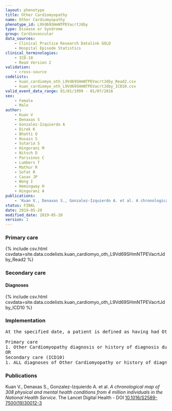 ```yaml
---
layout: phenotype
title: Other Cardiomyopathy
name: Other Cardiomyopathy
phenotype_id: L9Vd69SHmNTPEVacrtJdby 
type: Disease or Syndrome
group: Cardiovascular
data_sources: 
    - Clinical Practice Research Datalink GOLD
    - Hospital Episode Statistics
clinical_terminologies: 
    - ICD-10
    - Read Version 2
validation: 
    - cross-source
codelists: 
    - kuan_cardiomyo_oth_L9Vd69SHmNTPEVacrtJdby_Read2.csv
    - kuan_cardiomyo_oth_L9Vd69SHmNTPEVacrtJdby_ICD10.csv
valid_event_data_range: 01/01/1999 - 01/07/2016
sex: 
    - Female
    - Male
author: 
    - Kuan V
    - Denaxas S
    - Gonzalez-Izquierdo A
    - Direk K
    - Bhatti O
    - Husain S
    - Sutaria S
    - Hingorani M
    - Nitsch D
    - Parisinos C
    - Lumbers T
    - Mathur R
    - Sofat R
    - Casas JP
    - Wong I
    - Hemingway H
    - Hingorani A
publications: 
    - 'Kuan V., Denaxas S., Gonzalez-Izquierdo A. et al. A chronological map of 308 physical and mental health conditions from 4 million individuals in the National Health Service. The Lancet Digital Health - DOI: 10.1016/S2589-7500(19)30012-3' 
status: FINAL
date: 2019-05-20
modified_date: 2019-05-20
version: 1
---
```

### Primary care 
{% include csv.html csvdata=site.data.codelists.kuan_cardiomyo_oth_L9Vd69SHmNTPEVacrtJdby_Read2 %}
### Secondary care 
#### Diagnoses 
{% include csv.html csvdata=site.data.codelists.kuan_cardiomyo_oth_L9Vd69SHmNTPEVacrtJdby_ICD10 %}
### Implementation 
<pre>At the specified date, a patient is defined as having had Other Cardiomyopathy IF they meet the criteria for any of the following on or before the specified date. The earliest date on which the individual meets any of the following criteria on or before the specified date is defined as the first event date:

Primary care
1. Other Cardiomyopathy diagnosis or history of diagnosis during a consultation 
OR
Secondary care (ICD10)
1. ALL diagnoses of Other Cardiomyopathy or history of diagnosis during a hospitalization</pre> 
 
### Publications 
Kuan V., Denaxas S., Gonzalez-Izquierdo A. et al. _A chronological map of 308 physical and mental health conditions from 4 million individuals in the National Health Service_. The Lancet Digital Health - DOI <a href='https://www.thelancet.com/journals/landig/article/PIIS2589-7500(19)30012-3/fulltext'>10.1016/S2589-7500(19)30012-3</a>